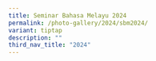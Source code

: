 ```yaml
---
title: Seminar Bahasa Melayu 2024
permalink: /photo-gallery/2024/sbm2024/
variant: tiptap
description: ""
third_nav_title: "2024"
---
```

